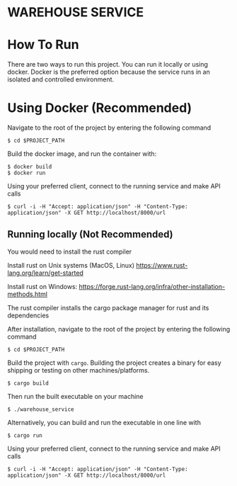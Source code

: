 # WAREHOUSE SERVICE

# How To Run
There are two ways to run this project. You can run it locally or using docker.
Docker is the preferred option because the service runs in an isolated and controlled environment.

# Using Docker (Recommended)
Navigate to the root of the project by entering the following command
```shell
$ cd $PROJECT_PATH
```
Build the docker image, and run the container with:
```shell
$ docker build
$ docker run
```

Using your preferred client, connect to the running service and make API calls
```shell
$ curl -i -H "Accept: application/json" -H "Content-Type: application/json" -X GET http://localhost/8000/url
```

## Running locally (Not Recommended)
You would need to install the rust compiler

Install rust on Unix systems (MacOS, Linux) https://www.rust-lang.org/learn/get-started

Install rust on Windows: https://forge.rust-lang.org/infra/other-installation-methods.html

The rust compiler installs the cargo package manager for rust and its dependencies

After installation, navigate to the root of the project by entering the following command
```shell
$ cd $PROJECT_PATH
```

Build the project with `cargo`.
Building the project creates a binary for easy shipping or testing on other machines/platforms.
```shell
$ cargo build
```
Then run the built executable on your machine
```shell
$ ./warehouse_service
```

Alternatively, you can build and run the executable in one line with
```shell
$ cargo run
```
Using your preferred client, connect to the running service and make API calls
```shell
$ curl -i -H "Accept: application/json" -H "Content-Type: application/json" -X GET http://localhost/8000/url

```